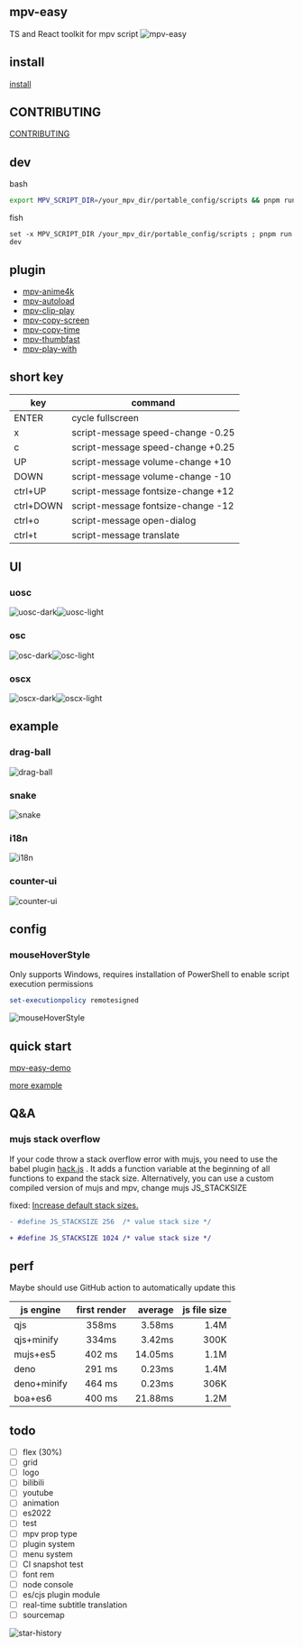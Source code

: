 ## mpv-easy

TS and React toolkit for mpv script
![mpv-easy](./assets/img/mpv-easy.gif)

## install

[install](./mpv-easy/install.md)

## CONTRIBUTING

[CONTRIBUTING](./mpv-easy/CONTRIBUTING.md)

## dev

bash

```bash
export MPV_SCRIPT_DIR=/your_mpv_dir/portable_config/scripts && pnpm run dev
```

fish

```fish
set -x MPV_SCRIPT_DIR /your_mpv_dir/portable_config/scripts ; pnpm run dev
```

## plugin

- [mpv-anime4k](./mpv-anime4k/readme.md)
- [mpv-autoload](./mpv-autoload/readme.md)
- [mpv-clip-play](./mpv-clip-play/readme.md)
- [mpv-copy-screen](./mpv-copy-screen/readme.md)
- [mpv-copy-time](./mpv-copy-time/readme.md)
- [mpv-thumbfast](./mpv-thumbfast/readme.md)
- [mpv-play-with](./mpv-play-with/readme.md)

## short key

| key       | command                             |
| --------- | ---------------------------------- |
| ENTER     | cycle fullscreen                   |
| x         | script-message speed-change -0.25  |
| c         | script-message speed-change +0.25  |
| UP        | script-message volume-change +10   |
| DOWN      | script-message volume-change -10   |
| ctrl+UP   | script-message fontsize-change +12 |
| ctrl+DOWN | script-message fontsize-change -12 |
| ctrl+o    | script-message open-dialog         |
| ctrl+t    | script-message translate           |

## UI

### uosc

<div style="display: flex;">
  <img src="./assets/img/uosc-dark.webp" alt="uosc-dark"/>
  <img src="./assets/img/uosc-light.webp" alt="uosc-light"/>
</div>

### osc

<div style="display: flex;">
  <img src="./assets/img/osc-dark.webp" alt="osc-dark"/>
  <img src="./assets/img/osc-light.webp" alt="osc-light"/>
</div>

### oscx

<div style="display: flex;">
  <img src="./assets/img/oscx-dark.webp" alt="oscx-dark"/>
  <img src="./assets/img/oscx-light.webp" alt="oscx-light"/>
</div>

## example

### drag-ball

![drag-ball](./assets/img/drag-ball.gif)

### snake

![snake](./assets/img/snake.gif)

### i18n

![i18n](./assets/img/i18n.gif)

### counter-ui

![counter-ui](./assets/img/counter-ui.gif)

## config

### mouseHoverStyle

Only supports Windows, requires installation of PowerShell to enable script execution permissions

```powershell
set-executionpolicy remotesigned
```

![mouseHoverStyle](./assets/img/mouseHoverStyle.png)

## quick start

[mpv-easy-demo](https://github.com/ahaoboy/mpv-easy-demo)

[more example](./mpv-easy/src/example/)

## Q&A

### mujs stack overflow

If your code throw a stack overflow error with mujs, you need to use the babel plugin [hack.js](./mpv-easy/src//babel//hack.js)
. It adds a function variable at the beginning of all functions to expand the stack size. Alternatively, you can use a custom compiled version of mujs and mpv, change mujs JS_STACKSIZE

fixed: [Increase default stack sizes.](https://github.com/ccxvii/mujs/commit/7e27931468a7c0f41b2c8a64c9cb6b069f47a5ac)

```diff
- #define JS_STACKSIZE 256	/* value stack size */

+ #define JS_STACKSIZE 1024	/* value stack size */
```

## perf

Maybe should use GitHub action to automatically update this

| js engine   | first render | average | js file size |
| ----------- | :----------: | ------: | -----------: |
| qjs         |    358ms     |  3.58ms |         1.4M |
| qjs+minify  |    334ms     |  3.42ms |         300K |
| mujs+es5    |    402 ms    | 14.05ms |         1.1M |
| deno        |    291 ms    |  0.23ms |         1.4M |
| deno+minify |    464 ms    |  0.23ms |         306K |
| boa+es6     |    400 ms    | 21.88ms |         1.2M |

## todo

- [ ] flex (30%)
- [ ] grid
- [ ] logo
- [ ] bilibili
- [ ] youtube
- [ ] animation
- [ ] es2022
- [ ] test
- [ ] mpv prop type
- [ ] plugin system
- [ ] menu system
- [ ] CI snapshot test
- [ ] font rem
- [ ] node console
- [ ] es/cjs plugin module
- [ ] real-time subtitle translation
- [ ] sourcemap

![star-history](https://api.star-history.com/svg?repos=mpv-easy/mpv-easy&type=Date)
